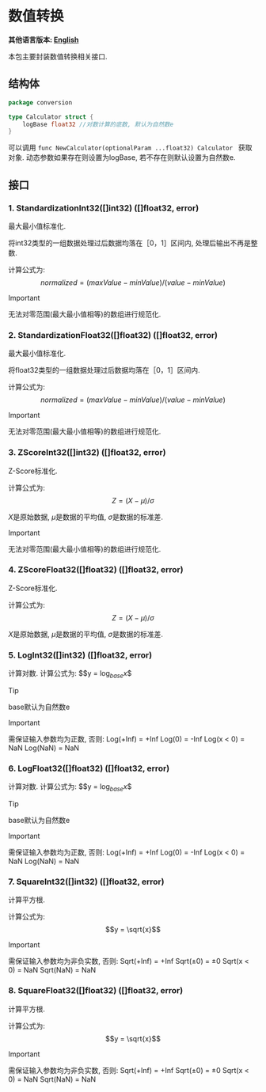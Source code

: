 # 数值转换

**其他语言版本: [English](./README.md)**

本包主要封装数值转换相关接口.

## 结构体

```go
package conversion

type Calculator struct {
	logBase float32 //对数计算的底数, 默认为自然数e
}

```

可以调用 ```func NewCalculator(optionalParam ...float32) Calculator ``` 获取对象. 动态参数如果存在则设置为logBase,
若不存在则默认设置为自然数e.

## 接口

### 1. StandardizationInt32([]int32) ([]float32, error)

最大最小值标准化.

将int32类型的一组数据处理过后数据均落在［0，1］区间内, 处理后输出不再是整数.

计算公式为: 
$$normalized=(maxValue−minValue)/(value−minValue)$$

> [!IMPORTANT]
> 无法对零范围(最大最小值相等)的数组进行规范化.

### 2. StandardizationFloat32([]float32) ([]float32, error)

最大最小值标准化.

将float32类型的一组数据处理过后数据均落在［0，1］区间内.

计算公式为: 
$$normalized=(maxValue−minValue)/(value−minValue)$$

> [!IMPORTANT]
> 无法对零范围(最大最小值相等)的数组进行规范化.

### 3. ZScoreInt32([]int32) ([]float32, error)

Z-Score标准化.

计算公式为: 
$$Z=(X−\mu)/\sigma$$

$X$是原始数据, $\mu$是数据的平均值, $\sigma$是数据的标准差.

> [!IMPORTANT]
> 无法对零范围(最大最小值相等)的数组进行规范化.

### 4. ZScoreFloat32([]float32) ([]float32, error)

Z-Score标准化.

计算公式为:
$$Z=(X−\mu)/\sigma$$

$X$是原始数据, $\mu$是数据的平均值, $\sigma$是数据的标准差.

### 5. LogInt32([]int32) ([]float32, error)
计算对数.
计算公式为:
$$y = $\log_{base}{x}$$
> [!TIP]
> base默认为自然数e

> [!IMPORTANT]
> 需保证输入参数均为正数, 否则:
> Log(+Inf) = +Inf
> Log(0) = -Inf
> Log(x < 0) = NaN
> Log(NaN) = NaN

### 6. LogFloat32([]float32) ([]float32, error)
计算对数.
计算公式为:
$$y = $\log_{base}{x}$$
> [!TIP]
> base默认为自然数e

> [!IMPORTANT]
> 需保证输入参数均为正数, 否则:
> Log(+Inf) = +Inf
> Log(0) = -Inf
> Log(x < 0) = NaN
> Log(NaN) = NaN


### 7. SquareInt32([]int32) ([]float32, error)
计算平方根.

计算公式为:
$$y = \sqrt{x}$$

> [!IMPORTANT]
> 需保证输入参数均为非负实数, 否则:
> Sqrt(+Inf) = +Inf
> Sqrt(±0) = ±0
> Sqrt(x < 0) = NaN
> Sqrt(NaN) = NaN

### 8. SquareFloat32([]float32) ([]float32, error)
计算平方根.

计算公式为:
$$y = \sqrt{x}$$

> [!IMPORTANT]
> 需保证输入参数均为非负实数, 否则:
> Sqrt(+Inf) = +Inf
> Sqrt(±0) = ±0
> Sqrt(x < 0) = NaN
> Sqrt(NaN) = NaN